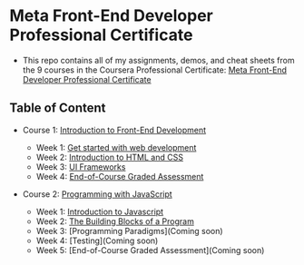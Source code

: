 # Meta Front-End Developer Professional Certificate


- This repo contains all of my assignments, demos, and cheat sheets from the 9 courses in the Coursera Professional Certificate: [Meta Front-End Developer Professional Certificate](https://www.coursera.org/professional-certificates/meta-front-end-developer)

## Table of Content

- Course 1: [Introduction to Front-End Development](https://github.com/DIBYENDU4/Meta-Front-End-Developer-Professional-Certificate/tree/main/Introduction%20to%20Front-End%20Development(1))
    * Week 1: [Get started with web development](https://github.com/DIBYENDU4/Meta-Front-End-Developer-Professional-Certificate/tree/main/Introduction%20to%20Front-End%20Development(1)/Get%20started%20with%20web%20development(Week%201))
    * Week 2: [Introduction to HTML and CSS](https://github.com/DIBYENDU4/Meta-Front-End-Developer-Professional-Certificate/tree/main/Introduction%20to%20Front-End%20Development(1)/Introduction%20to%20HTML%20and%20CSS(Week%202))
    * Week 3: [UI Frameworks](https://github.com/DIBYENDU4/Meta-Front-End-Developer-Professional-Certificate/tree/main/Introduction%20to%20Front-End%20Development(1)/UI%20Frameworks(Week%203))
    * Week 4: [End-of-Course Graded Assessment](https://github.com/DIBYENDU4/Meta-Front-End-Developer-Professional-Certificate/tree/main/Introduction%20to%20Front-End%20Development(1)/End%20of%20course%20graded%20assessment(Week%204)/Graded%20assessment(1))
    
- Course 2: [Programming with JavaScript](https://github.com/DIBYENDU4/Meta-Front-End-Developer-Professional-Certificate/tree/main/Programming%20with%20JavaScript(2))
    * Week 1: [Introduction to Javascript](https://github.com/DIBYENDU4/Meta-Front-End-Developer-Professional-Certificate/tree/main/Programming%20with%20JavaScript(2)/Introduction%20to%20JavaScript(Week%201))
    * Week 2: [The Building Blocks of a Program](https://github.com/DIBYENDU4/Meta-Front-End-Developer-Professional-Certificate/tree/main/Programming%20with%20JavaScript(2)/The%20Building%20Blocks%20of%20a%20Program(Week%202))
    * Week 3: [Programming Paradigms](Coming soon)
    * Week 4: [Testing](Coming soon)
    * Week 5: [End-of-Course Graded Assessment](Coming soon)
